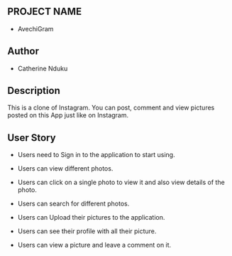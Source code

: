 ## PROJECT NAME 
 - AvechiGram

 ## Author 
 - Catherine Nduku 

 ## Description 

 This is a clone of Instagram. You can post, comment and view pictures posted on this App just like on Instagram.

 ## User Story
- Users need to Sign in to the application to start using.

- Users can view different photos.

- Users can click on a single photo to view it and also view details of the photo.

- Users can search for different photos.

- Users can Upload their pictures to the application.

- Users can see their profile with all their picture.

- Users can view  a picture and leave a comment on it.